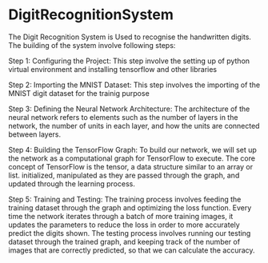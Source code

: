 # DigitRecognitionSystem

The Digit Recognition System is Used to recognise the handwritten digits. The building of the system involve following steps:

Step 1: Configuring the Project:
This step involve the setting up of python virtual environment and installing tensorflow and other libraries

Step 2: Importing the MNIST Dataset:
This step involves the importing of the MNIST digit dataset for the trainig purpose

Step 3: Defining the Neural Network Architecture:
The architecture of the neural network refers to elements such as the number of layers in the network, the number of units in each layer, and how the units are connected between layers.

Step 4: Building the TensorFlow Graph:
To build our network, we will set up the network as a computational graph for TensorFlow to execute. The core concept of TensorFlow is the tensor, a data structure similar to an array or list. initialized, manipulated as they are passed through the graph, and updated through the learning process.

Step 5: Training and Testing:
The training process involves feeding the training dataset through the graph and optimizing the loss function. Every time the network iterates through a batch of more training images, it updates the parameters to reduce the loss in order to more accurately predict the digits shown. The testing process involves running our testing dataset through the trained graph, and keeping track of the number of images that are correctly predicted, so that we can calculate the accuracy.
